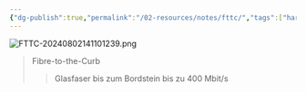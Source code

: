 ```yaml
---
{"dg-publish":true,"permalink":"/02-resources/notes/fttc/","tags":["hardware","netzwerk"],"noteIcon":"","updated":"2025-09-05T10:12:29.514+02:00"}
---
```


![FTTC-20240802141101239.png](/img/user/02%20-%20RESOURCES/Files/IMG/FTTC-20240802141101239.png)
>Fibre-to-the-Curb
>>Glasfaser bis zum Bordstein
>>bis zu 400 Mbit/s